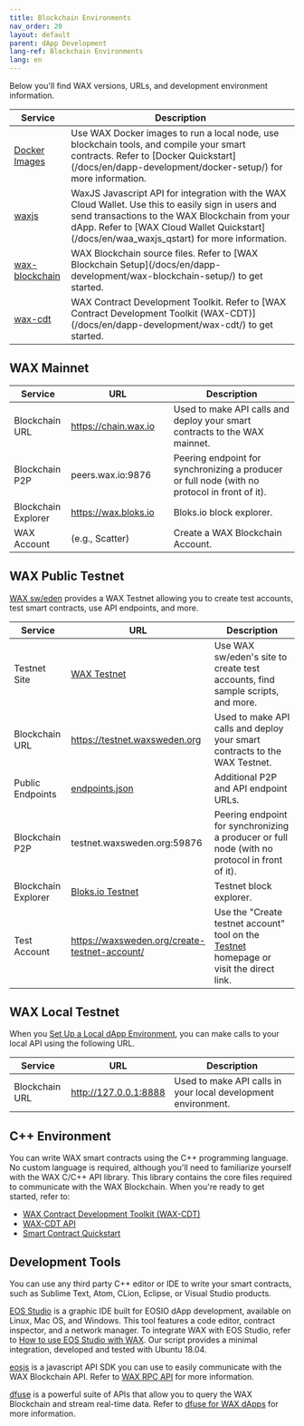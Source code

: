```yaml
---
title: Blockchain Environments
nav_order: 20
layout: default
parent: dApp Development
lang-ref: Blockchain Environments
lang: en
---
```


Below you'll find WAX versions, URLs, and development environment information.

<table>
<thead>
<tr>
<th style="width:20%">Service</th>
<th>Description</th>
</tr>
</thead>

<tbody>
        <tr>
        <td><a href="https://hub.docker.com/u/waxteam" target="_blank">Docker Images</a></td>
        <td>Use WAX Docker images to run a local node, use blockchain tools, and compile your smart contracts. Refer to [Docker Quickstart](/docs/en/dapp-development/docker-setup/) for more information.</td>
</tr>
    <tr><td><a href="https://github.com/worldwide-asset-exchange/waxjs" target="_blank">waxjs</a></td>
        <td>WaxJS Javascript API for integration with the WAX Cloud Wallet. Use this to easily sign in users and send transactions to the WAX Blockchain from your dApp. Refer to [WAX Cloud Wallet Quickstart](/docs/en/waa_waxjs_qstart) for more information.</td>
    </tr>
<tr>
 <td><a href="https://github.com/worldwide-asset-exchange/wax-blockchain" target="_blank">wax-blockchain</a></td><td>WAX Blockchain source files. Refer to [WAX Blockchain Setup](/docs/en/dapp-development/wax-blockchain-setup/) to get started.</td> 
    </tr>
    <tr>
        <td><a href="https://github.com/worldwide-asset-exchange/wax-cdt" target="_blank">wax-cdt</a></td>
        <td>WAX Contract Development Toolkit. Refer to [WAX Contract Development Toolkit (WAX-CDT)](/docs/en/dapp-development/wax-cdt/) to get started.</td>
</tr>
</tbody>
</table>

## WAX Mainnet

<table>
<thead>
<tr>
<th style="width:20%">Service</th>
<th style="width:36%">URL</th>
<th>Description</th>
</tr>
</thead>

<tbody>
<tr>
<td>Blockchain URL</td>
<td><a href="https://chain.wax.io">https://chain.wax.io</a></td>
<td>Used to make API calls and deploy your smart contracts to the WAX mainnet.</td>
</tr>

<tr>
<td>Blockchain P2P</td>
<td>peers.wax.io:9876</td>
<td>Peering endpoint for synchronizing a producer or full node (with no protocol in front of it).</td>
</tr>
<tr>
<td>Blockchain Explorer</td>
<td><a href="https://wax.bloks.io/" target="_blank">https:<span></span>//wax.bloks.io</a></td>
<td>Bloks.io block explorer.</td>
</tr>

<tr>
<td>WAX Account</td>
<td>(e.g., Scatter)</td>
<td>Create a WAX Blockchain Account.</td>
</tr>
</tbody>
</table>

## WAX Public Testnet

<a href="https://waxsweden.org/" target="_blank">WAX sw/eden</a> provides a WAX Testnet allowing you to create test accounts, test smart contracts, use API endpoints, and more.

<!--<strong>Note:</strong> If you're making local requests, <strong>nodeos</strong> must be running.
{: .label .label-yellow }-->

<table>
<thead>
<tr>
<th style="width:20%">Service</th>
<th style="width:36%">URL</th>
<th>Description</th>
</tr>
</thead>

<tbody>
    <tr>
<td>Testnet Site</td>
<td><a href="https://waxsweden.org/testnet/" target="_blank">WAX Testnet</a></td>
<td>Use WAX sw/eden's site to create test accounts, find sample scripts, and more.</td>
</tr>
<tr>
<td>Blockchain URL</td>
<td><a href="https://testnet.waxsweden.org">https:<span></span>//testnet.waxsweden.org</a></td>
<td>Used to make API calls and deploy your smart contracts to the WAX Testnet.</td>
</tr>

<tr>
<td>Public Endpoints</td>
<td><a href="https://github.com/eosswedenorg/waxtestnet/tree/master/endpoints" target="_blank">endpoints.json</a></td>
<td>Additional P2P and API endpoint URLs.</td>
</tr>

<tr>
<td>Blockchain P2P</td>
<td>testnet.waxsweden.org:59876</td>
<td>Peering endpoint for synchronizing a producer or full node (with no protocol in front of it).</td>
</tr>
<!--    <tr>
<td>Blockchain API</td>
<td><a href="https://api.waxsweden.org/" target="_blank">https:<span></span>//api.waxsweden.org</a></td>
<td>Used to make API calls to the WAX Testnet.</td>
</tr>-->
<tr>
<td>Blockchain Explorer</td>
<td><a href="https://local.bloks.io/?nodeUrl=testnet.waxsweden.org&amp;coreSymbol=WAX&amp;corePrecision=8&amp;systemDomain=eosio&amp;hyperionUrl=https%3A%2F%2Ftestnet.waxsweden.org" target="_blank">Bloks.io Testnet</a></td>
<td>Testnet block explorer.</td>
</tr>

<tr>
<td>Test Account</td>
<td><a href="https://waxsweden.org/create-testnet-account/" target="_blank">https:<span></span>//waxsweden.org/create-testnet-account/</a></td>
<td>Use the "Create testnet account" tool on the <a href="https://waxsweden.org/testnet/" target="_blank">Testnet</a> homepage or visit the direct link.</td>
</tr>
</tbody>
</table>

## WAX Local Testnet

When you [Set Up a Local dApp Environment](/docs/en/dapp-development/), you can make calls to your local API using the following URL.

<table>
<thead>
<tr>
<th style="width:20%">Service</th>
<th style="width:36%">URL</th>
<th>Description</th>
</tr>
</thead>

<tbody>
<tr>
<td>Blockchain URL</td>
<td><a href="http://127.0.0.1:8888">http://127.0.0.1:8888</a></td>
<td>Used to make API calls in your local development environment.</td>
</tr>
</tbody>
</table>

## C++ Environment 

You can write WAX smart contracts using the C++ programming language. No custom language is required, although you'll need to familiarize yourself with the WAX C/C++ API library. This library contains the core files required to communicate with the WAX Blockchain. When you're ready to get started, refer to:

* [WAX Contract Development Toolkit (WAX-CDT)](/docs/en/dapp-development/wax-cdt)
* [WAX-CDT API](/docs/en/api-reference/cdt_api)
* [Smart Contract Quickstart](/docs/en/dapp-development/smart-contract-quickstart)

<!--The [WAX Contract Development Toolkit (WAX-CDT)](/docs/en/dapp-development/wax-cdt/) includes everything you need to create and compile all of your smart contracts.-->

## Development Tools

You can use any third party C++ editor or IDE to write your smart contracts, such as Sublime Text, Atom, CLion, Eclipse, or Visual Studio products. 

<a href="https://www.eosstudio.io/" target="_blank">EOS Studio</a> is a graphic IDE built for EOSIO dApp development, available on Linux, Mac OS, and Windows. This tool features a code editor, contract inspector, and a network manager. To integrate WAX with EOS Studio, refer to <a href="https://github.com/worldwide-asset-exchange/wax-blockchain/tree/develop/samples/eos-studio" target="_blank">How to use EOS Studio with WAX</a>. Our script provides a minimal integration, developed and tested with Ubuntu 18.04.

<a href="https://github.com/EOSIO/eosjs" target="_blank">eosjs</a> is a javascript API SDK you can use to easily communicate with the WAX Blockchain API. Refer to [WAX RPC API](/docs/en/api-reference/rpc_api) for more information.

<a href="https://www.dfuse.io" target="_blank">dfuse</a> is a powerful suite of APIs that allow you to query the WAX Blockchain and stream real-time data. Refer to [dfuse for WAX dApps](/docs/en/api-reference/dfuse) for more information.
